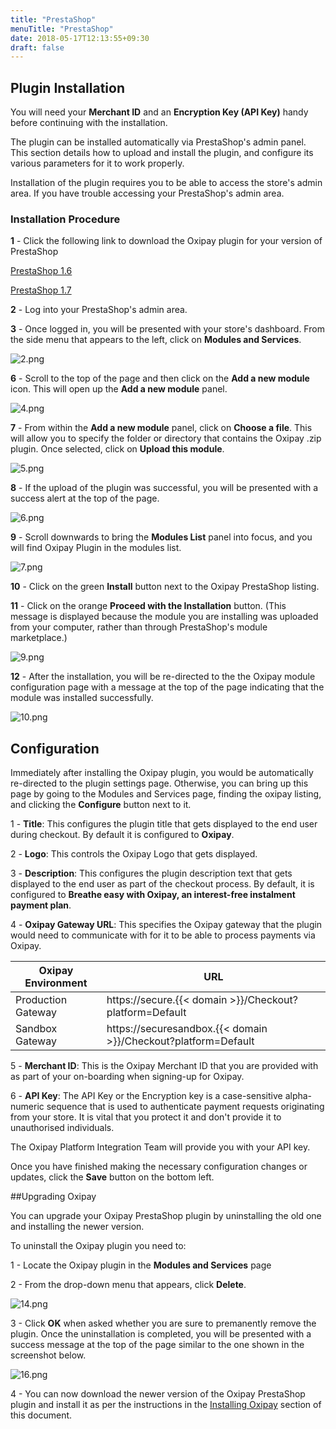 ```yaml
---
title: "PrestaShop"
menuTitle: "PrestaShop"
date: 2018-05-17T12:13:55+09:30
draft: false
---
```



## Plugin Installation

<div class="panel">
  You will need your <b>Merchant ID</b> and an <b>Encryption Key (API Key)</b> handy before continuing with the installation. 
</div>

The plugin can be installed automatically via PrestaShop's admin panel. This section details how to upload and install the plugin, and configure its various parameters for it to work properly.

<div class="panel">
  Installation of the plugin requires you to be able to access the store's admin area. If you have trouble accessing your PrestaShop's admin area.
</div>

### Installation Procedure

**1** - Click the following link to download the Oxipay plugin for your version of PrestaShop

[PrestaShop 1.6](https://github.com/oxipay/oxipay-prestashop/releases/download/1.3.1/oxipay_prestashop_v1.3.1.zip)

[PrestaShop 1.7](https://github.com/oxipay/oxipay-prestashop/releases/download/1.3.2/oxipay_prestashop_v1.3.2.zip)

**2** - Log into your PrestaShop's admin area.

**3** - Once logged in, you will be presented with your store's dashboard. From the side menu that appears to the left, click on **Modules and Services**.

![2.png](/images/platforms/prestashop/2.png)

**6** - Scroll to the top of the page and then click on the **Add a new module** icon. This will open up the **Add a new module** panel.

![4.png](/images/platforms/prestashop/4.png)

**7** - From within the **Add a new module** panel, click on **Choose a file**. This will allow you to specify the folder or directory that contains the Oxipay .zip plugin. Once selected, click on **Upload this module**.

![5.png](/images/platforms/prestashop/5.png)

**8** - If the upload of the plugin was successful, you will be presented with a success alert at the top of the page.

![6.png](/images/platforms/prestashop/6.png)

**9** - Scroll downwards to bring the **Modules List** panel into focus, and you will find Oxipay Plugin in the modules list.

![7.png](/images/platforms/prestashop/7.png)

**10** - Click on the green **Install** button next to the Oxipay PrestaShop listing.

**11** - Click on the orange **Proceed with the Installation** button. (This message is displayed because the module you are installing was uploaded from your computer, rather than through PrestaShop's module marketplace.)

![9.png](/images/platforms/prestashop/9.png)

**12** - After the installation, you will be re-directed to the the Oxipay module configuration page with a message at the top of the page indicating that the module was installed successfully.

![10.png](/images/platforms/prestashop/10.png)

## Configuration


Immediately after installing the Oxipay plugin, you would be automatically re-directed to the plugin settings page. Otherwise, you can bring up this page by going to the Modules and Services page, finding the oxipay listing, and clicking the **Configure** button next to it.

1 - **Title**: This configures the plugin title that gets displayed to the end user during checkout. By default it is configured to **Oxipay**. 

2 - **Logo**: This controls the Oxipay Logo that gets displayed.

3 - **Description**: This configures the plugin description text that gets displayed to the end user as part of the checkout process. By default, it is configured to **Breathe easy with Oxipay, an interest-free instalment payment plan**.

4 - **Oxipay Gateway URL**: This specifies the Oxipay gateway that the plugin would need to communicate with for it to be able to process payments via Oxipay.

| Oxipay Environment | URL  |
|--------------------|------|
| Production Gateway | https://secure.{{< domain >}}/Checkout?platform=Default |
| Sandbox Gateway    | https://securesandbox.{{< domain >}}/Checkout?platform=Default |

5 - **Merchant ID**: This is the Oxipay Merchant ID that you are provided with as part of your on-boarding when signing-up for Oxipay.

6 - **API Key**: The API Key or the Encryption key is a case-sensitive alpha-numeric sequence that is used to authenticate payment requests originating from your store. It is vital that you protect it and don't provide it to unauthorised individuals.
<div class="panel">
  The Oxipay Platform Integration Team will provide you with your API key.
</div>

Once you have finished making the necessary configuration changes or updates, click the **Save** button on the bottom left.

##Upgrading Oxipay

You can upgrade your Oxipay PrestaShop plugin by uninstalling the old one and installing the newer version. 

To uninstall the Oxipay plugin you need to:

1 - Locate the Oxipay plugin in the **Modules and Services** page

2 - From the drop-down menu that appears, click **Delete**.

![14.png](/images/platforms/prestashop/14.png)

3 - Click **OK** when asked whether you are sure to premanently remove the plugin. Once the uninstallation is completed, you will be presented with a success message at the top of the page similar to the one shown in the screenshot below.

![16.png](/images/platforms/prestashop/16.png)

4 - You can now download the newer version of the Oxipay PrestaShop plugin and install it as per the instructions in the [Installing Oxipay](#installing-oxipay) section of this document.